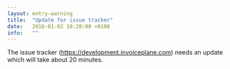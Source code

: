 ```yaml
---
layout: entry-warning
title:  "Update for issue tracker"
date:   2016-01-02 10:20:00 +0100
info:   ""
---
```

The issue tracker (https://development.invoiceplane.com) needs an update which will take about 20 minutes.